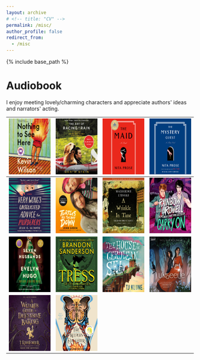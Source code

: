 ```yaml
---
layout: archive
# <!-- title: "CV" -->
permalink: /misc/
author_profile: false
redirect_from:
  - /misc
---
```


{% include base_path %}

Audiobook
======
I enjoy meeting lovely/charming characters and appreciate authors' ideas and narrators' acting.<br/>
<!-- <img src='/images/audiobook/500x300.jpg'> <img src='/images/audiobook/500x300.jpg'> -->
| ![Image 1](/images/audiobook/fire.jpg) | ![Image 2](/images/audiobook/dog.jpg) | ![Image 3](/images/audiobook/molly.jpg) | ![Image 4](/images/audiobook/molly-guest.jpg) |
|----------------------------------|----------------------------------|----------------------------------|----------------------------------|
| ![Image 5](/images/audiobook/murderadv.jpg) | ![Image 6](/images/audiobook/turtle.jpg) | ![Image 7](/images/audiobook/wrinkleintime.jpg) | ![Image 8](/images/audiobook/carryon.jpg) |
| ![Image 9](/images/audiobook/hugo.jpg) | ![Image 10](/images/audiobook/tress.jpg) | ![Image 11](/images/audiobook/sea.jpg) | ![Image 12](/images/audiobook/unseelie.jpg) |
| ![Image 13](/images/audiobook/magicbake.jpg) | ![Image 14](/images/audiobook/firekeeper.jpg) | 


<!-- This is an item in your portfolio. It can be have images or nice text. If you name the file .md, it will be parsed as markdown. If you name the file .html, it will be parsed as HTML.  -->
